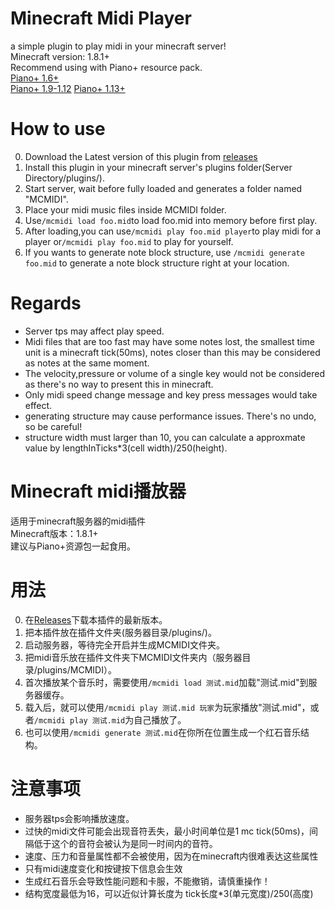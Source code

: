 # Minecraft Midi Player
a simple plugin to play midi in your minecraft server!   
Minecraft version: 1.8.1+   
Recommend using with Piano+ resource pack.  
[Piano+ 1.6+](https://drive.google.com/file/d/0B6nFdqZCyZZ2dTdTa2lQZnZQdWM/edit?usp=sharing)   
[Piano+ 1.9-1.12](https://www.mediafire.com/file/zbawlf4ae3ukrbf/Piano++(1.12).7z)   
[Piano+ 1.13+](https://www.mediafire.com/file/u7rkappl54nc03d/Piano++(1.13).7z)   
# How to use  
0. Download the Latest version of this plugin from [releases](https://github.com/khjxiaogu/MinecraftMidiPlayer/releases)   
1. Install this plugin in your minecraft server's plugins folder(Server Directory/plugins/).   
2. Start server, wait before fully loaded and generates a folder named "MCMIDI".   
3. Place your midi music files inside MCMIDI folder.   
4. Use`/mcmidi load foo.mid`to load foo.mid into memory before first play.    
5. After loading,you can use`/mcmidi play foo.mid player`to play midi for a player or`/mcmidi play foo.mid` to play for yourself.   
6. If you wants to generate note block structure, use `/mcmidi generate foo.mid` to generate a note block structure right at your location.  
# Regards
- Server tps may affect play speed.
- Midi files that are too fast may have some notes lost, the smallest time unit is a minecraft tick(50ms), notes closer than this may be considered as notes at the same moment.  
- The velocity,pressure or volume of a single key would not be considered as there's no way to present this in minecraft.  
- Only midi speed change message and key press messages would take effect.  
- generating structure may cause performance issues. There's no undo, so be careful!
- structure width must larger than 10, you can calculate a approxmate value by lengthInTicks*3(cell width)/250(height).
# Minecraft midi播放器   
适用于minecraft服务器的midi插件   
Minecraft版本：1.8.1+   
建议与Piano+资源包一起食用。  
# 用法  
0. 在[Releases](https://github.com/khjxiaogu/MinecraftMidiPlayer/releases)下载本插件的最新版本。   
1. 把本插件放在插件文件夹(服务器目录/plugins/)。    
2. 启动服务器，等待完全开启并生成MCMIDI文件夹。  
3. 把midi音乐放在插件文件夹下MCMIDI文件夹内（服务器目录/plugins/MCMIDI）。  
4. 首次播放某个音乐时，需要使用`/mcmidi load 测试.mid`加载"测试.mid"到服务器缓存。  
5. 载入后，就可以使用`/mcmidi play 测试.mid 玩家`为玩家播放"测试.mid"，或者`/mcmidi play 测试.mid`为自己播放了。  
6. 也可以使用`/mcmidi generate 测试.mid`在你所在位置生成一个红石音乐结构。  
# 注意事项
- 服务器tps会影响播放速度。  
- 过快的midi文件可能会出现音符丢失，最小时间单位是1 mc tick(50ms)，间隔低于这个的音符会被认为是同一时间内的音符。
- 速度、压力和音量属性都不会被使用，因为在minecraft内很难表达这些属性
- 只有midi速度变化和按键按下信息会生效
- 生成红石音乐会导致性能问题和卡服，不能撤销，请慎重操作！
- 结构宽度最低为16，可以近似计算长度为 tick长度*3(单元宽度)/250(高度)
